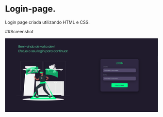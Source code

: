 # Login-page.
Login page criada utilizando HTML e CSS.

##Screenshot

<img src="./images/capturar.png" alt="Screenshot">
